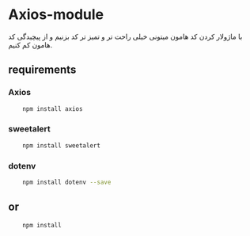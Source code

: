 # Axios-module
با ماژولار کردن کد هامون میتونی خیلی راحت تر و تمیز تر کد بزنیم و از پیچیدگی کد هامون کم کنیم.

## requirements

### Axios 

```bash
    npm install axios
```

### sweetalert
```bash
    npm install sweetalert
```

### dotenv 
``` bash
    npm install dotenv --save
```
## or 

```bash
    npm install
```


